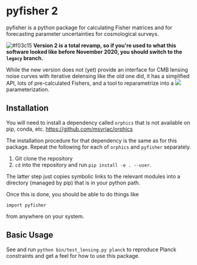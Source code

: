 # pyfisher 2

pyfisher is a python package for calculating Fisher matrices and for forecasting parameter uncertainties for cosmological surveys.

![#f03c15](https://via.placeholder.com/15/f03c15/000000?text=+)  **Version 2 is a total revamp, so if you're used to what this software looked like before November 2020, you should switch to the `legacy` branch.** 

While the new version does not (yet) provide an interface for CMB lensing noise curves with iterative
delensing like the old one did, it has a simplified API, lots of pre-calculated Fishers, and a tool to reparametrize into a <img src="https://render.githubusercontent.com/render/math?math=\sigma_8">  parameterization.


## Installation

You will need to install a dependency called `orphics` that is not available on pip, conda, etc.
https://github.com/msyriac/orphics

The installation procedure for that dependency is the same as for this package. Repeat the following for each of `orphics` and `pyfisher` separately.

1. Git clone the repository
2. `cd` into the repository and run `pip install -e . --user`.

The latter step just copies symbolic links to the relevant modules into a directory (managed by pip) that is in your python path.

Once this is done, you should be able to do things like

``
import pyfisher
``

from anywhere on your system.


## Basic Usage

See and run `python bin/test_lensing.py planck` to reproduce Planck constraints and get a feel for how to use this package.
